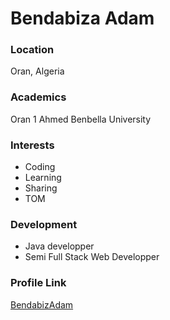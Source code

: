 # Bendabiza Adam

### Location

Oran, Algeria

### Academics

Oran 1 Ahmed Benbella University

### Interests

- Coding
- Learning
- Sharing
- TOM

### Development

- Java developper
- Semi Full Stack Web Developper


### Profile Link

[BendabizAdam](https://github.com/BendabizAdam)
